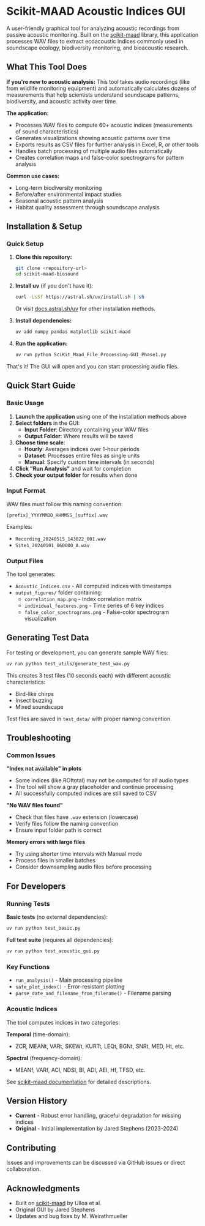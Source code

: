 # Scikit-MAAD Acoustic Indices GUI

A user-friendly graphical tool for analyzing acoustic recordings from passive acoustic monitoring. Built on the [scikit-maad](https://scikit-maad.github.io/) library, this application processes WAV files to extract ecoacoustic indices commonly used in soundscape ecology, biodiversity monitoring, and bioacoustic research.

## What This Tool Does

**If you're new to acoustic analysis:** This tool takes audio recordings (like from wildlife monitoring equipment) and automatically calculates dozens of measurements that help scientists understand soundscape patterns, biodiversity, and acoustic activity over time.

**The application:**
- Processes WAV files to compute 60+ acoustic indices (measurements of sound characteristics)
- Generates visualizations showing acoustic patterns over time
- Exports results as CSV files for further analysis in Excel, R, or other tools
- Handles batch processing of multiple audio files automatically
- Creates correlation maps and false-color spectrograms for pattern analysis

**Common use cases:**
- Long-term biodiversity monitoring
- Before/after environmental impact studies  
- Seasonal acoustic pattern analysis
- Habitat quality assessment through soundscape analysis

## Installation & Setup

### Quick Setup

1. **Clone this repository:**
   ```bash
   git clone <repository-url>
   cd scikit-maad-biosound
   ```

2. **Install uv** (if you don't have it):
   ```bash
   curl -LsSf https://astral.sh/uv/install.sh | sh
   ```
   Or visit [docs.astral.sh/uv](https://docs.astral.sh/uv/) for other installation methods.

3. **Install dependencies:**
   ```bash
   uv add numpy pandas matplotlib scikit-maad
   ```

4. **Run the application:**
   ```bash
   uv run python SciKit_Maad_File_Processing-GUI_Phase1.py
   ```

That's it! The GUI will open and you can start processing audio files.

## Quick Start Guide

### Basic Usage

1. **Launch the application** using one of the installation methods above
2. **Select folders** in the GUI:
   - **Input Folder**: Directory containing your WAV files
   - **Output Folder**: Where results will be saved
3. **Choose time scale**:
   - **Hourly**: Averages indices over 1-hour periods
   - **Dataset**: Processes entire files as single units  
   - **Manual**: Specify custom time intervals (in seconds)
4. **Click "Run Analysis"** and wait for completion
5. **Check your output folder** for results when done

### Input Format

WAV files must follow this naming convention:
```
[prefix]_YYYYMMDD_HHMMSS_[suffix].wav
```

Examples:
- `Recording_20240515_143022_001.wav`
- `Site1_20240101_060000_A.wav`

### Output Files

The tool generates:
- `Acoustic_Indices.csv` - All computed indices with timestamps
- `output_figures/` folder containing:
  - `correlation_map.png` - Index correlation matrix
  - `individual_features.png` - Time series of 6 key indices
  - `false_color_spectrograms.png` - False-color spectrogram visualization

## Generating Test Data

For testing or development, you can generate sample WAV files:

```bash
uv run python test_utils/generate_test_wav.py
```

This creates 3 test files (10 seconds each) with different acoustic characteristics:
- Bird-like chirps
- Insect buzzing
- Mixed soundscape

Test files are saved in `test_data/` with proper naming convention.

## Troubleshooting

### Common Issues

**"Index not available" in plots**
- Some indices (like ROItotal) may not be computed for all audio types
- The tool will show a gray placeholder and continue processing
- All successfully computed indices are still saved to CSV

**"No WAV files found"**
- Check that files have `.wav` extension (lowercase)
- Verify files follow the naming convention
- Ensure input folder path is correct

**Memory errors with large files**
- Try using shorter time intervals with Manual mode
- Process files in smaller batches
- Consider downsampling audio files before processing

## For Developers

### Running Tests

**Basic tests** (no external dependencies):
```bash
uv run python test_basic.py
```

**Full test suite** (requires all dependencies):
```bash
uv run python test_acoustic_gui.py
``` 

### Key Functions

- `run_analysis()` - Main processing pipeline
- `safe_plot_index()` - Error-resistant plotting
- `parse_date_and_filename_from_filename()` - Filename parsing

### Acoustic Indices

The tool computes indices in two categories:

**Temporal** (time-domain):
- ZCR, MEANt, VARt, SKEWt, KURTt, LEQt, BGNt, SNRt, MED, Ht, etc.

**Spectral** (frequency-domain):
- MEANf, VARf, ACI, NDSI, BI, ADI, AEI, Hf, TFSD, etc.

See [scikit-maad documentation](https://scikit-maad.github.io/features.html) for detailed descriptions.

## Version History

- **Current** - Robust error handling, graceful degradation for missing indices
- **Original** - Initial implementation by Jared Stephens (2023-2024)

## Contributing

Issues and improvements can be discussed via GitHub issues or direct collaboration.

## Acknowledgments

- Built on [scikit-maad](https://scikit-maad.github.io/) by Ulloa et al.
- Original GUI by Jared Stephens
- Updates and bug fixes by M. Weirathmueller 
